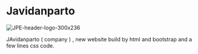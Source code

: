 # Javidanparto
![JPE-header-logo-300x236](https://user-images.githubusercontent.com/98504734/216080042-52d758fc-e7e9-4f05-b8fb-bdc55e79b8fd.png)

JAvidanparto ( company ) , new website build by html and bootstrap and a few lines css code.
